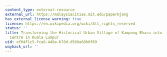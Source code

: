 ```yaml
---
content_type: external-resource
external_url: https://malaysiacities.mit.edu/paperUjang
has_external_license_warning: true
license: https://en.wikipedia.org/wiki/All_rights_reserved
status: ''
title: Transforming the Historical Urban Village of Kampong Bharu into a New Urban
  Centre in Kuala Lumpur
uid: ef04f1c5-fca8-449a-b78d-d560a68b0f69
wayback_url: ''
---
```

